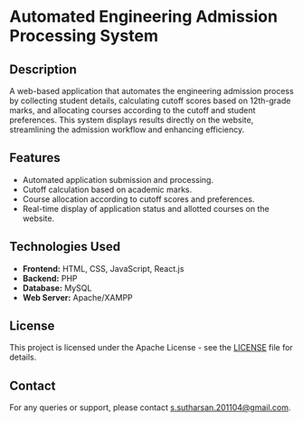 # Automated Engineering Admission Processing System

## Description
A web-based application that automates the engineering admission process by collecting student details, calculating cutoff scores based on 12th-grade marks, and allocating courses according to the cutoff and student preferences. This system displays results directly on the website, streamlining the admission workflow and enhancing efficiency.

## Features
- Automated application submission and processing.
- Cutoff calculation based on academic marks.
- Course allocation according to cutoff scores and preferences.
- Real-time display of application status and allotted courses on the website.

## Technologies Used
- **Frontend:** HTML, CSS, JavaScript, React.js
- **Backend:** PHP
- **Database:** MySQL
- **Web Server:** Apache/XAMPP

## License
This project is licensed under the Apache License - see the [LICENSE](LICENSE) file for details.

## Contact
For any queries or support, please contact [s.sutharsan.201104@gmail.com](mailto:s.sutharsan.201104@gmail.com).
